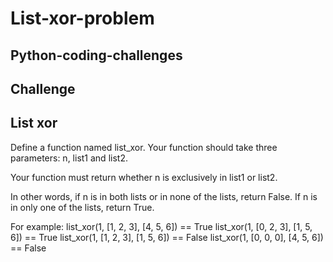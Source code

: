 # List-xor-problem
Python-coding-challenges
-----------------------------------------

Challenge
--------------------------------------------------




List xor
---------------------------------------------------


Define a function named list_xor. Your function should take three parameters: n, list1 and list2.

Your function must return whether n is exclusively in list1 or list2.

In other words, if n is in both lists or in none of the lists, return False. If n is in only one of the lists, return True.

For example:
list_xor(1, [1, 2, 3], [4, 5, 6]) == True
list_xor(1, [0, 2, 3], [1, 5, 6]) == True
list_xor(1, [1, 2, 3], [1, 5, 6]) == False
list_xor(1, [0, 0, 0], [4, 5, 6]) == False
